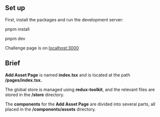 ## Set up

First, install the packages and run the development server:

pnpm install

pnpm dev

Challenge page is on [localhost:3000]()

## Brief

**Add Asset Page** is named **index.tsx** and is located at the path **/pages/index.tsx.**

The global store is managed using **redux-toolkit**, and the relevant files are stored in the **/store** directory.

The **components** for the **Add Asset Page** are divided into several parts, all placed in the **/components/assets** directory.
